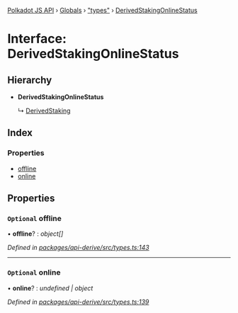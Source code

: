 [Polkadot JS API](../README.md) › [Globals](../globals.md) › ["types"](../modules/_types_.md) › [DerivedStakingOnlineStatus](_types_.derivedstakingonlinestatus.md)

# Interface: DerivedStakingOnlineStatus

## Hierarchy

* **DerivedStakingOnlineStatus**

  ↳ [DerivedStaking](_types_.derivedstaking.md)

## Index

### Properties

* [offline](_types_.derivedstakingonlinestatus.md#optional-offline)
* [online](_types_.derivedstakingonlinestatus.md#optional-online)

## Properties

### `Optional` offline

• **offline**? : *object[]*

*Defined in [packages/api-derive/src/types.ts:143](https://github.com/polkadot-js/api/blob/191abe4e0/packages/api-derive/src/types.ts#L143)*

___

### `Optional` online

• **online**? : *undefined | object*

*Defined in [packages/api-derive/src/types.ts:139](https://github.com/polkadot-js/api/blob/191abe4e0/packages/api-derive/src/types.ts#L139)*

